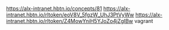 https://alx-intranet.hbtn.io/concepts/81
https://alx-intranet.hbtn.io/rltoken/eoV8V_5fgzW_UhJ3PtVyWw
https://alx-intranet.hbtn.io/rltoken/Z4MowYniH5YJoZo4jZgIBw
vagrant
